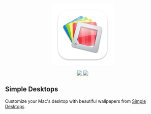 <p align="center">
  <img width="200" src="SimpleDesktops/Assets.xcassets/AppIcon.appiconset/AppIcon-512@2x.png">
</p>

<p align="center">
  <a href="https://github.com/shoujiaxin/simple_desktops/releases/latest">
    <img src="https://img.shields.io/github/downloads/shoujiaxin/simple_desktops/total">
  </a>
  <img src="https://img.shields.io/badge/swift-5.0%2B-orange">
</p>

## Simple Desktops

Customize your Mac's desktop with beautiful wallpapers from [Simple Desktops](http://simpledesktops.com).
